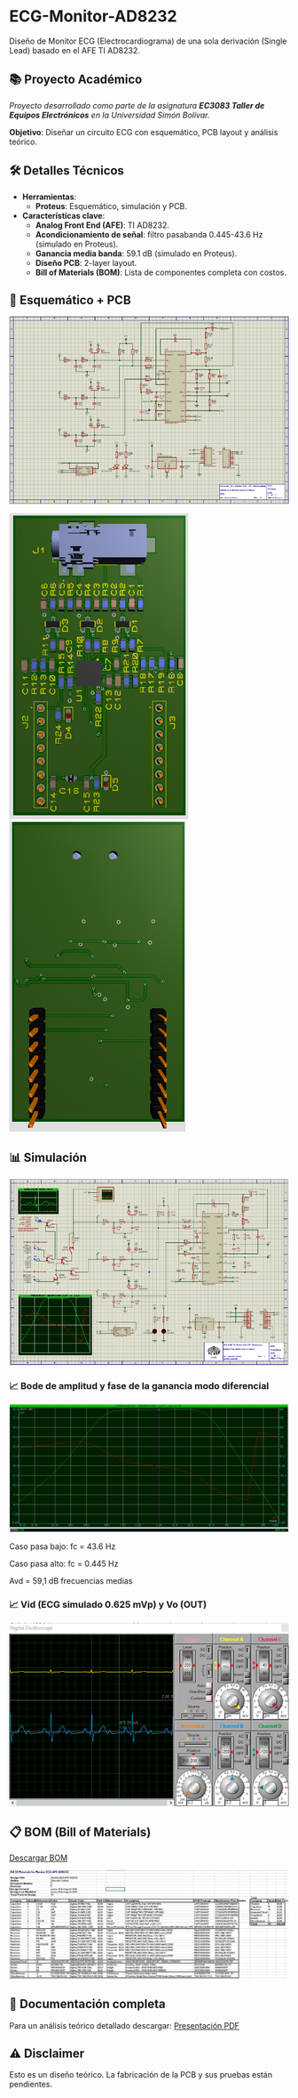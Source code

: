 # ECG-Monitor-AD8232
Diseño de Monitor ECG (Electrocardiograma) de una sola derivación (Single Lead) basado en el AFE TI AD8232.

## 📚 Proyecto Académico
*Proyecto desarrollado como parte de la asignatura ***EC3083 Taller de Equipos Electrónicos*** en la Universidad Simón Bolívar.*

**Objetivo**: Diseñar un circuito ECG con esquemático, PCB layout y análisis teórico.

## 🛠️ Detalles Técnicos
- **Herramientas**:
    - **Proteus**: Esquemático, simulación y PCB.
- **Características clave**:
    - **Analog Front End (AFE)**: TI AD8232.
    - **Acondicionamiento de señal**: filtro pasabanda 0.445-43.6 Hz (simulado en Proteus).
    - **Ganancia media banda**: 59.1 dB (simulado en Proteus).
    - **Diseño PCB**: 2-layer layout.
    - **Bill of Materials (BOM)**: Lista de componentes completa con costos.

## 📸 Esquemático + PCB
![alt text](./Imagenes/Esquematico.PNG)

![alt text](./Imagenes/PCB_front.PNG)
![alt text](./Imagenes/PCB_back.PNG)

## 📊 Simulación
![alt text](./Imagenes/Esquematico_Simulacion.PNG)

### 📈 Bode de amplitud y fase de la ganancia modo diferencial
![alt text](./Imagenes/Bode.PNG)

Caso pasa bajo: fc = 43.6 Hz

Caso pasa alto: fc = 0.445 Hz

Avd = 59,1 dB frecuencias medias

### 📈 Vid (ECG simulado 0.625 mVp) y Vo (OUT)
![alt text](./Imagenes/ECG_simulado.PNG)

## 📋 BOM (Bill of Materials)
[Descargar BOM](./Documentos/BOM_Monitor_ECG_AFE_AD8232.xlsx)

![alt text](./Imagenes/BOM.PNG)

## 📂 Documentación completa
Para un análisis teórico detallado descargar:
[Presentación PDF](/Documentos/Presentacion_ECG_Monitor_AFE_AD8232.pdf)

## ⚠️ Disclaimer
Esto es un diseño teórico. La fabricación de la PCB y sus pruebas están pendientes. 
